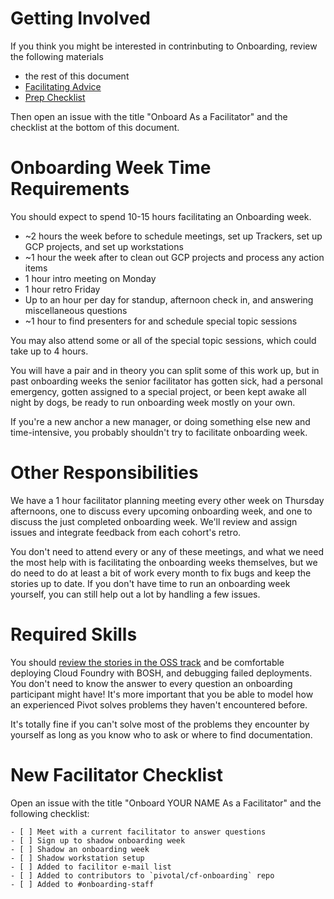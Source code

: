 # Getting Involved
If you think you might be interested in contrinbuting to Onboarding,
review the following materials
- the rest of this document
- [Facilitating Advice](https://github.com/pivotal/cf-onboarding/blob/master/FACILITATING.md)
- [Prep Checklist](https://github.com/pivotal/cf-onboarding/blob/master/PREP_CHECKLIST.md)

Then open an issue with the title "Onboard <My Name> As a Facilitator" and the checklist at the bottom of this document.

# Onboarding Week Time Requirements

You should expect to spend 10-15 hours facilitating an Onboarding week.

- ~2 hours the week before to schedule meetings, set up Trackers, set up GCP projects, and set up workstations
- ~1 hour the week after to clean out GCP projects and process any action items
- 1 hour intro meeting on Monday
- 1 hour retro Friday
- Up to an hour per day for standup, afternoon check in, and answering miscellaneous questions
- ~1 hour to find presenters for and schedule special topic sessions

You may also attend some or all of the special topic sessions, which could take up to 4 hours.

You will have a pair
and in theory you can split some of this work up,
but in past onboarding weeks the senior facilitator has gotten sick,
had a personal emergency,
gotten assigned to a special project,
or been kept awake all night by dogs,
be ready to run onboarding week mostly on your own.

If you're a new anchor
a new manager,
or doing something else new and time-intensive,
you probably shouldn't try to facilitate onboarding week.

# Other Responsibilities
We have a 1 hour facilitator planning meeting every other week on Thursday afternoons,
one to discuss every upcoming onboarding week,
and one to discuss the just completed onboarding week.
We'll review and assign issues
and integrate feedback from each cohort's retro.

You don't need to attend every or any of these meetings,
and what we need the most help with is facilitating the onboarding weeks themselves,
but we do need to do at least a bit of work every month
to fix bugs and keep the stories up to date.
If you don't have time to run an onboarding week yourself,
you can still help out a lot by handling a few issues.

# Required Skills
You should [review the stories in the OSS track](https://github.com/pivotal/cf-onboarding/blob/master/generate-tracker-csv.go#L35)
and be comfortable deploying Cloud Foundry with BOSH,
and debugging failed deployments.
You don't need to know the answer to every question an onboarding participant might have!
It's more important that you be able to model
how an experienced Pivot solves problems they haven't encountered before.

It's totally fine if you can't solve most of the problems they encounter by yourself
as long as you know who to ask
or where to find documentation.

# New Facilitator Checklist
Open an issue with the title "Onboard YOUR NAME As a Facilitator" and the following checklist:
```
- [ ] Meet with a current facilitator to answer questions
- [ ] Sign up to shadow onboarding week
- [ ] Shadow an onboarding week
- [ ] Shadow workstation setup
- [ ] Added to facilitor e-mail list
- [ ] Added to contributors to `pivotal/cf-onboarding` repo
- [ ] Added to #onboarding-staff
```
